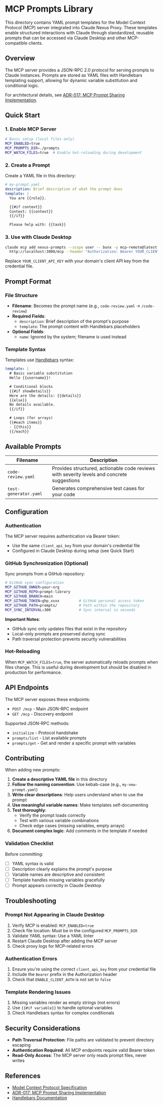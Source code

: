 # MCP Prompts Library

This directory contains YAML prompt templates for the Model Context Protocol (MCP) server integrated into Claude Nexus Proxy. These templates enable structured interactions with Claude through standardized, reusable prompts that can be accessed via Claude Desktop and other MCP-compatible clients.

## Overview

The MCP server provides a JSON-RPC 2.0 protocol for serving prompts to Claude instances. Prompts are stored as YAML files with Handlebars templating support, allowing for dynamic variable substitution and conditional logic.

For architectural details, see [ADR-017: MCP Prompt Sharing Implementation](../docs/04-Architecture/ADRs/adr-017-mcp-prompt-sharing.md).

## Quick Start

### 1. Enable MCP Server

```bash
# Basic setup (local files only)
MCP_ENABLED=true
MCP_PROMPTS_DIR=./prompts
MCP_WATCH_FILES=true  # Enable hot-reloading during development
```

### 2. Create a Prompt

Create a YAML file in this directory:

```yaml
# my-prompt.yaml
description: Brief description of what the prompt does
template: |
  You are {{role}}.

  {{#if context}}
  Context: {{context}}
  {{/if}}

  Please help with: {{task}}
```

### 3. Use with Claude Desktop

```bash
claude mcp add nexus-prompts --scope user -- bunx -y mcp-remote@latest \
  http://localhost:3000/mcp --header "Authorization: Bearer YOUR_CLIENT_API_KEY"
```

Replace `YOUR_CLIENT_API_KEY` with your domain's client API key from the credential file.

## Prompt Format

### File Structure

- **Filename**: Becomes the prompt name (e.g., `code-review.yaml` → `/code-review`)
- **Required Fields**:
  - `description`: Brief description of the prompt's purpose
  - `template`: The prompt content with Handlebars placeholders
- **Optional Fields**:
  - `name`: Ignored by the system; filename is used instead

### Template Syntax

Templates use [Handlebars](https://handlebarsjs.com/) syntax:

```yaml
template: |
  # Basic variable substitution
  Hello {{username}}!

  # Conditional blocks
  {{#if showDetails}}
  Here are the details: {{details}}
  {{else}}
  No details available.
  {{/if}}

  # Loops (for arrays)
  {{#each items}}
  - {{this}}
  {{/each}}
```

## Available Prompts

| Filename              | Description                                                                                |
| --------------------- | ------------------------------------------------------------------------------------------ |
| `code-review.yaml`    | Provides structured, actionable code reviews with severity levels and concrete suggestions |
| `test-generator.yaml` | Generates comprehensive test cases for your code                                           |

## Configuration

### Authentication

The MCP server requires authentication via Bearer token:

- Use the same `client_api_key` from your domain's credential file
- Configured in Claude Desktop during setup (see Quick Start)

### GitHub Synchronization (Optional)

Sync prompts from a GitHub repository:

```bash
# GitHub sync configuration
MCP_GITHUB_OWNER=your-org
MCP_GITHUB_REPO=prompt-library
MCP_GITHUB_BRANCH=main
MCP_GITHUB_TOKEN=ghp_xxxx         # GitHub personal access token
MCP_GITHUB_PATH=prompts/          # Path within the repository
MCP_SYNC_INTERVAL=300             # Sync interval in seconds
```

**Important Notes**:

- GitHub sync only updates files that exist in the repository
- Local-only prompts are preserved during sync
- Path traversal protection prevents security vulnerabilities

### Hot-Reloading

When `MCP_WATCH_FILES=true`, the server automatically reloads prompts when files change. This is useful during development but should be disabled in production for performance.

## API Endpoints

The MCP server exposes these endpoints:

- `POST /mcp` - Main JSON-RPC endpoint
- `GET /mcp` - Discovery endpoint

Supported JSON-RPC methods:

- `initialize` - Protocol handshake
- `prompts/list` - List available prompts
- `prompts/get` - Get and render a specific prompt with variables

## Contributing

When adding new prompts:

1. **Create a descriptive YAML file** in this directory
2. **Follow the naming convention**: Use kebab-case (e.g., `my-new-prompt.yaml`)
3. **Write clear descriptions**: Help users understand when to use the prompt
4. **Use meaningful variable names**: Make templates self-documenting
5. **Test thoroughly**:
   - Verify the prompt loads correctly
   - Test with various variable combinations
   - Check edge cases (missing variables, empty arrays)
6. **Document complex logic**: Add comments in the template if needed

### Validation Checklist

Before committing:

- [ ] YAML syntax is valid
- [ ] Description clearly explains the prompt's purpose
- [ ] Variable names are descriptive and consistent
- [ ] Template handles missing variables gracefully
- [ ] Prompt appears correctly in Claude Desktop

## Troubleshooting

### Prompt Not Appearing in Claude Desktop

1. Verify MCP is enabled: `MCP_ENABLED=true`
2. Check file location: Must be in the configured `MCP_PROMPTS_DIR`
3. Validate YAML syntax: Use a YAML linter
4. Restart Claude Desktop after adding the MCP server
5. Check proxy logs for MCP-related errors

### Authentication Errors

1. Ensure you're using the correct `client_api_key` from your credential file
2. Include the `Bearer` prefix in the Authorization header
3. Check that `ENABLE_CLIENT_AUTH` is not set to `false`

### Template Rendering Issues

1. Missing variables render as empty strings (not errors)
2. Use `{{#if variable}}` to handle optional variables
3. Check Handlebars syntax for complex conditionals

## Security Considerations

- **Path Traversal Protection**: File paths are validated to prevent directory escaping
- **Authentication Required**: All MCP endpoints require valid Bearer token
- **Read-Only Access**: The MCP server only reads prompt files, never writes

## References

- [Model Context Protocol Specification](https://modelcontextprotocol.io)
- [ADR-017: MCP Prompt Sharing Implementation](../docs/04-Architecture/ADRs/adr-017-mcp-prompt-sharing.md)
- [Handlebars Documentation](https://handlebarsjs.com/)
